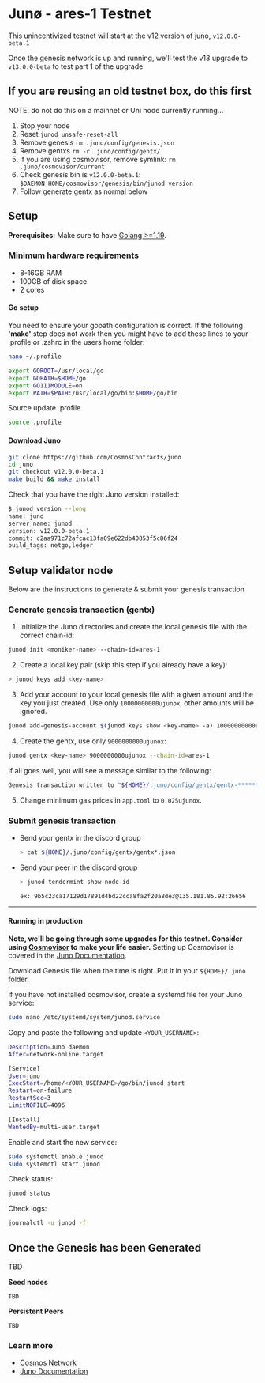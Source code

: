 # Junø - ares-1 Testnet

This unincentivized testnet will start at the v12 version of juno, `v12.0.0-beta.1`

Once the genesis network is up and running, we'll test the v13 upgrade to `v13.0.0-beta` to test part 1 of the upgrade

## If you are reusing an old testnet box, do this first

NOTE: do not do this on a mainnet or Uni node currently running...

1. Stop your node
2. Reset `junod unsafe-reset-all`
3. Remove genesis `rm .juno/config/genesis.json`
4. Remove gentxs `rm -r .juno/config/gentx/`
5. If you are using cosmovisor, remove symlink: `rm .juno/cosmovisor/current`
6. Check genesis bin is `v12.0.0-beta.1`: `$DAEMON_HOME/cosmovisor/genesis/bin/junod version`
7. Follow generate gentx as normal below

## Setup

**Prerequisites:** Make sure to have [Golang >=1.19](https://golang.org/).

### Minimum hardware requirements

- 8-16GB RAM
- 100GB of disk space
- 2 cores

#### Go setup

You need to ensure your gopath configuration is correct. If the following **'make'** step does not work then you might have to add these lines to your .profile or .zshrc in the users home folder:

```sh
nano ~/.profile
```

```bash
export GOROOT=/usr/local/go
export GOPATH=$HOME/go
export GO111MODULE=on
export PATH=$PATH:/usr/local/go/bin:$HOME/go/bin
```

Source update .profile

```sh
source .profile
```

#### Download Juno

```sh
git clone https://github.com/CosmosContracts/juno
cd juno
git checkout v12.0.0-beta.1
make build && make install
```

Check that you have the right Juno version installed:

```sh
$ junod version --long
name: juno
server_name: junod
version: v12.0.0-beta.1
commit: c2aa971c72afcac13fa09e622db40853f5c86f24
build_tags: netgo,ledger
```

## Setup validator node

Below are the instructions to generate & submit your genesis transaction

### Generate genesis transaction (gentx)

1. Initialize the Juno directories and create the local genesis file with the correct chain-id:

```bash
junod init <moniker-name> --chain-id=ares-1
```

2. Create a local key pair (skip this step if you already have a key):

```sh
> junod keys add <key-name>
```

3. Add your account to your local genesis file with a given amount and the key you just created. Use only `10000000000ujunox`, other amounts will be ignored.

```bash
junod add-genesis-account $(junod keys show <key-name> -a) 10000000000ujunox
```

4. Create the gentx, use only `9000000000ujunox`:

```bash
junod gentx <key-name> 9000000000ujunox --chain-id=ares-1
```

If all goes well, you will see a message similar to the following:

```bash
Genesis transaction written to "${HOME}/.juno/config/gentx/gentx-******.json"
```

5. Change minimum gas prices in `app.toml` to `0.025ujunox`.

### Submit genesis transaction

- Send your gentx in the discord group

  ```sh
  > cat ${HOME}/.juno/config/gentx/gentx*.json
  ```

- Send your peer in the discord group

  ```sh
  > junod tendermint show-node-id
  ```

  `ex: 9b5c23ca17129d17891d4bd22cca8fa2f20a8de3@135.181.85.92:26656`

---

#### Running in production

**Note, we'll be going through some upgrades for this testnet. Consider using [Cosmovisor](https://github.com/cosmos/cosmos-sdk/tree/master/cosmovisor) to make your life easier.** Setting up Cosmovisor is covered in the [Juno Documentation](https://docs.junochain.com/validators/setting-up-cosmovisor).

Download Genesis file when the time is right. Put it in your `${HOME}/.juno` folder.

If you have not installed cosmovisor, create a systemd file for your Juno service:

```sh
sudo nano /etc/systemd/system/junod.service
```

Copy and paste the following and update `<YOUR_USERNAME>`:

```sh
Description=Juno daemon
After=network-online.target

[Service]
User=juno
ExecStart=/home/<YOUR_USERNAME>/go/bin/junod start
Restart=on-failure
RestartSec=3
LimitNOFILE=4096

[Install]
WantedBy=multi-user.target
```

Enable and start the new service:

```sh
sudo systemctl enable junod
sudo systemctl start junod
```

Check status:

```sh
junod status
```

Check logs:

```sh
journalctl -u junod -f
```

## Once the Genesis has been Generated

TBD

<!-- **Genesis File**

[Genesis File](/ares-1/genesis.json):

```bash
   curl -s  https://raw.githubusercontent.com/CosmosContracts/testnets/main/ares-1/genesis.json > ~/.juno/config/genesis.json
```

**Genesis sha256**

```bash
sha256sum "${HOME}/.juno/config/genesis.json"
# TBD
```

**junod version**

```bash
$ junod version --long
name: juno
server_name: junod
version: v4.0.0
commit: 299fe4bdee7a7a8b45cd2776359243fdf3630e5a
build_tags: netgo,ledger
``` -->

**Seed nodes**

```
TBD
```

**Persistent Peers**

```
TBD
```

### Learn more

- [Cosmos Network](https://cosmos.network)
- [Juno Documentation](https://docs.junochain.com/)
